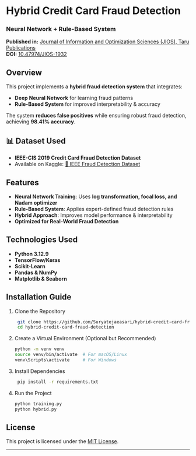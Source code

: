 # Hybrid Credit Card Fraud Detection  
### Neural Network + Rule-Based System  

**Published in:** [Journal of Information and Optimization Sciences (JIOS), Taru Publications](http://dx.doi.org/10.47974/JIOS-1932)  
**DOI:** [10.47974/JIOS-1932](http://dx.doi.org/10.47974/JIOS-1932)  

## Overview  
This project implements a **hybrid fraud detection system** that integrates:  
- **Deep Neural Network** for learning fraud patterns  
- **Rule-Based System** for improved interpretability & accuracy  

The system **reduces false positives** while ensuring robust fraud detection, achieving **98.41% accuracy**.  

## 📊 Dataset Used  
- **IEEE-CIS 2019 Credit Card Fraud Detection Dataset**  
- Available on Kaggle: [🔗 IEEE Fraud Detection Dataset](https://www.kaggle.com/competitions/ieee-fraud-detection/data)  

## Features  
- **Neural Network Training**: Uses **log transformation, focal loss, and Nadam optimizer**  
- **Rule-Based System**: Applies expert-defined fraud detection rules  
- **Hybrid Approach**: Improves model performance & interpretability  
- **Optimized for Real-World Fraud Detection**  

## Technologies Used  
- **Python 3.12.9**  
- **TensorFlow/Keras**  
- **Scikit-Learn**  
- **Pandas & NumPy**  
- **Matplotlib & Seaborn**  


## Installation Guide  

1. Clone the Repository
   ```sh
    git clone https://github.com/Suryatejaeasari/hybrid-credit-card-fraud-detection.git
    cd hybrid-credit-card-fraud-detection
    ```
2. Create a Virtual Environment (Optional but Recommended)
   ```sh
   python -m venv venv
   source venv/bin/activate  # For macOS/Linux
   venv\Scripts\activate     # For Windows
   ```
3. Install Dependencies
   ```sh
    pip install -r requirements.txt
   ```
4. Run the Project
   ```sh
   python training.py
   python hybrid.py
   ```


## License  
This project is licensed under the [MIT License](LICENSE).  


---
